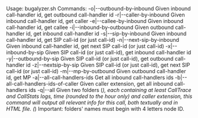 Usage: bugalyzer.sh <command> <args>
Commands:
  -o|--outbound-by-inbound <CallTrace> <inbound>                Given inbound call-handler id, get outbound call-handler id
  -r|--caller-by-inbound <CallTrace> <inbound>                  Given inbound call-handler id, get caller
  -e|--callee-by-inbound <CallTrace> <inbound>                  Given inbound call-handler id, get callee
  -i|--inbound-by-outbound <CallTrace> <outbound>               Given outbound call-handler id, get inbound call-handler id
  -s|--sip-by-inbound <CallTrace> <inbound>                     Given inbound call-handler id, get SIP call-id (or just call-id)
  -n|--next-sip-by-inbound <CallTrace> <inbound>                Given inbound call-handler id, get next SIP call-id (or just call-id)
  -x|--inbound-by-sip <CallTrace> <sip-id>                      Given SIP call-id (or just call-id), get inbound call-handler id
  -y|--outbound-by-sip <CallTrace> <sip-id>                     Given SIP call-id (or just call-id), get outbound call-handler id
  -z|--nextsip-by-sip <CallTrace> <sip-id>                      Given SIP call-id (or just call-id), get next SIP call-id (or just call-id)
  -m|--mp-by-outbound <Transactions log> <outbound>             Given outbound call-handler id, get MP
  -a|--all-call-handlers-ids <CallTrace>                        Get all inbound call-handlers ids
  -b|--all-call-handlers-ids-of-caller <CallTrace> <caller-ext>             Given caller extension, get all inbound call-handlers ids
  -q|--all <node1-folder> <node2-folder> <time-rounded> <caller-extension>  Given two folders (*), each containing at least CallTrace and CallStats
                                                                            logs, time (rounded to the hour only) and caller extension, this
                                                                            command will output all relevant info for this call, both textually
                                                                            and in HTML file.
                                                                            (*) Important: folders' names must begin with 4 letters node ID.
